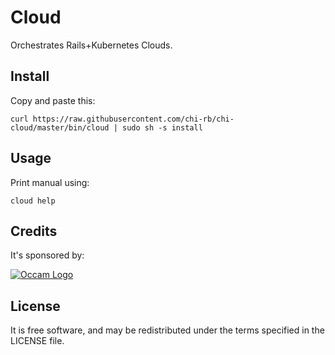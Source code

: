 # Cloud

Orchestrates Rails+Kubernetes Clouds.

## Install

Copy and paste this:
```
curl https://raw.githubusercontent.com/chi-rb/chi-cloud/master/bin/cloud | sudo sh -s install
```

## Usage

Print manual using:
```
cloud help
```

## Credits

It's sponsored by:

[![Occam Logo](https://www.occam.global/wp-content/uploads/2018/01/Occam_V1_170px.png)](https://www.occam.global)

## License

It is free software, and may be redistributed under the terms specified in the LICENSE file.
